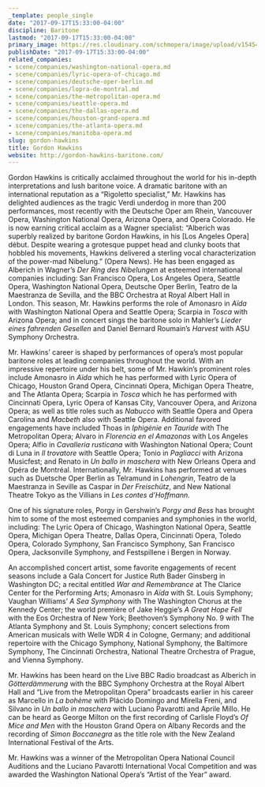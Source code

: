 ```yaml
---
_template: people_single
date: "2017-09-17T15:33:00-04:00"
discipline: Baritone
lastmod: "2017-09-17T15:33:00-04:00"
primary_image: https://res.cloudinary.com/schmopera/image/upload/v1545409169/media/webhook-uploads/1505676492449/Hawkins.G.Headshot.jpg.jpg
publishDate: "2017-09-17T15:33:00-04:00"
related_companies:
- scene/companies/washington-national-opera.md
- scene/companies/lyric-opera-of-chicago.md
- scene/companies/deutsche-oper-berlin.md
- scene/companies/lopra-de-montral.md
- scene/companies/the-metropolitan-opera.md
- scene/companies/seattle-opera.md
- scene/companies/the-dallas-opera.md
- scene/companies/houston-grand-opera.md
- scene/companies/the-atlanta-opera.md
- scene/companies/manitoba-opera.md
slug: gordon-hawkins
title: Gordon Hawkins
website: http://gordon-hawkins-baritone.com/
---
```


Gordon Hawkins is critically acclaimed throughout the world for his in-depth interpretations and lush baritone voice. A dramatic baritone with an international reputation as a “Rigoletto specialist,” Mr. Hawkins has delighted audiences as the tragic Verdi underdog in more than 200 performances, most recently with the Deutsche Oper am Rhein, Vancouver Opera, Washington National Opera, Arizona Opera, and Opera Colorado. He is now earning critical acclaim as a Wagner specialist: “Alberich was superbly realized by baritone Gordon Hawkins, in his [Los Angeles Opera] début. Despite wearing a grotesque puppet head and clunky boots that hobbled his movements, Hawkins delivered a sterling vocal characterization of the power-mad Nibelung.” (Opera News). He has been engaged as Alberich in Wagner’s *Der Ring des Nibelungen* at esteemed international companies including: San Francisco Opera, Los Angeles Opera, Seattle Opera, Washington National Opera, Deutsche Oper Berlin, Teatro de la Maestranza de Sevilla, and the BBC Orchestra at Royal Albert Hall in London. This season, Mr. Hawkins performs the role of Amonasro in *Aïda* with Washington National Opera and Seattle Opera; Scarpia in *Tosca* with Arizona Opera; and in concert sings the baritone solo in Mahler’s *Lieder eines fahrenden Gesellen* and Daniel Bernard Roumain’s *Harvest* with ASU Symphony Orchestra.

Mr. Hawkins’ career is shaped by performances of opera’s most popular baritone roles at leading companies throughout the world. With an impressive repertoire under his belt, some of Mr. Hawkin’s prominent roles include Amonasro in *Aïda* which he has performed with Lyric Opera of Chicago, Houston Grand Opera, Cincinnati Opera, Michigan Opera Theatre, and The Atlanta Opera; Scarpia in *Tosca* which he has performed with Cincinnati Opera, Lyric Opera of Kansas City, Vancouver Opera, and Arizona Opera; as well as title roles such as *Nabucco* with Seattle Opera and Opera Carolina and *Macbeth* also with Seattle Opera. Additional favored engagements have included Thoas in *Iphigénie en Tauride* with The Metropolitan Opera; Alvaro in *Florencia en el Amazonas* with Los Angeles Opera; Alfio in *Cavalleria rusticana* with Washington National Opera; Count di Luna in *Il trovatore* with Seattle Opera; Tonio in *Pagliacci* with Arizona Musicfest; and Renato in *Un ballo in maschera* with New Orleans Opera and Opéra de Montréal. Internationally, Mr. Hawkins has performed at venues such as Duetsche Oper Berlin as Telramund in *Lohengrin*, Teatro de la Maestranza in Seville as Caspar in *Der Freischütz*, and New National Theatre Tokyo as the Villians in *Les contes d’Hoffmann*.

One of his signature roles, Porgy in Gershwin’s *Porgy and Bess* has brought him to some of the most esteemed companies and symphonies in the world, including: The Lyric Opera of Chicago, Washington National Opera, Seattle Opera, Michigan Opera Theatre, Dallas Opera, Cincinnati Opera, Toledo Opera, Colorado Symphony, San Francisco Symphony, San Francisco Opera, Jacksonville Symphony, and Festspillene i Bergen in Norway.

An accomplished concert artist, some favorite engagements of recent seasons include a Gala Concert for Justice Ruth Bader Ginsberg in Washington DC; a recital entitled *War and Remembrance* at The Clarice Center for the Performing Arts; Amonasro in *Aïda* with St. Louis Symphony; Vaughan Williams’ *A Sea Symphony* with The Washington Chorus at the Kennedy Center; the world première of Jake Heggie’s *A Great Hope Fell* with the Eos Orchestra of New York; Beethoven’s Symphony No. 9 with The Atlanta Symphony and St. Louis Symphony; concert selections from American musicals with Welle WDR 4 in Cologne, Germany; and additional repertoire with the Chicago Symphony, National Symphony, the Baltimore Symphony, The Cincinnati Orchestra, National Theatre Orchestra of Prague, and Vienna Symphony.

Mr. Hawkins has been heard on the Live BBC Radio broadcast as Alberich in *Götterdämmerung* with the BBC Symphony Orchestra at the Royal Albert Hall and “Live from the Metropolitan Opera” broadcasts earlier in his career as Marcello in *La bohème* with Plácido Domingo and Mirella Freni, and Silvano in *Un ballo in maschera* with Luciano Pavarotti and Aprile Millo. He can be heard as George Milton on the first recording of Carlisle Floyd’s *Of Mice and Men* with the Houston Grand Opera on Albany Records and the recording of *Simon Boccanegra* as the title role with the New Zealand International Festival of the Arts. 

Mr. Hawkins was a winner of the Metropolitan Opera National Council Auditions and the Luciano Pavarotti International Vocal Competition and was awarded the Washington National Opera’s “Artist of the Year” award.
